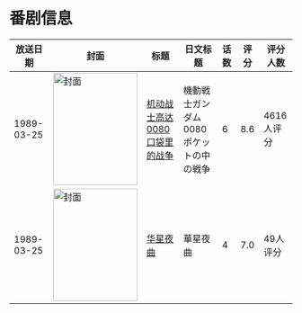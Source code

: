 # 番剧信息

|放送日期|封面|标题|日文标题|话数|评分|评分人数|
|---|---|---|---|---|---|---|
|1989-03-25|<img src="//lain.bgm.tv/pic/cover/c/29/89/1015_Z2xoh.jpg" alt="封面" style="width:150px;height:200px;object-fit:cover;">|[机动战士高达0080 口袋里的战争](https://bangumi.tv/subject/1015)|機動戦士ガンダム0080 ポケットの中の戦争|6|8.6|4616人评分|
|1989-03-25|<img src="//lain.bgm.tv/pic/cover/c/70/c6/73452_xz87i.jpg" alt="封面" style="width:150px;height:200px;object-fit:cover;">|[华星夜曲](https://bangumi.tv/subject/73452)|華星夜曲|4|7.0|49人评分|
